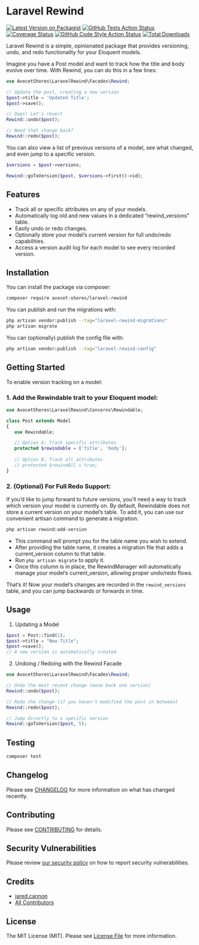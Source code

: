 # Laravel Rewind

[![Latest Version on Packagist](https://img.shields.io/packagist/v/avocet-shores/laravel-rewind.svg?style=flat-square)](https://packagist.org/packages/avocet-shores/laravel-rewind)
[![GitHub Tests Action Status](https://img.shields.io/github/actions/workflow/status/avocet-shores/laravel-rewind/run-tests.yml?branch=main&label=tests&style=flat-square)](https://github.com/avocet-shores/laravel-rewind/actions?query=workflow%3Arun-tests+branch%3Amain)
[![Coverage Status](https://img.shields.io/codecov/c/github/avocet-shores/laravel-rewind?style=flat-square)](https://app.codecov.io/gh/avocet-shores/laravel-rewind/)
[![GitHub Code Style Action Status](https://img.shields.io/github/actions/workflow/status/avocet-shores/laravel-rewind/fix-php-code-style-issues.yml?branch=main&label=code%20style&style=flat-square)](https://github.com/avocet-shores/laravel-rewind/actions?query=workflow%3A"Fix+PHP+code+style+issues"+branch%3Amain)
[![Total Downloads](https://img.shields.io/packagist/dt/avocet-shores/laravel-rewind.svg?style=flat-square)](https://packagist.org/packages/avocet-shores/laravel-rewind)

Laravel Rewind is a simple, opinionated package that provides versioning, undo, and redo functionality for your 
Eloquent models.

Imagine you have a Post model and want to track how the title and body evolve over time. With Rewind, you can do this in a few lines:

```php
use AvocetShores\LaravelRewind\Facades\Rewind;

// Update the post, creating a new version
$post->title = 'Updated Title';
$post->save();

// Oops! Let's revert
Rewind::undo($post);

// Need that change back?
Rewind::redo($post);
```

You can also view a list of previous versions of a model, see what changed, and even jump to a specific version.

```php
$versions = $post->versions;

Rewind::goToVersion($post, $versions->first()->id);
```

## Features

- Track all or specific attributes on any of your models.
- Automatically log old and new values in a dedicated “rewind_versions” table.
- Easily undo or redo changes.
- Optionally store your model’s current version for full undo/redo capabilities.
- Access a version audit log for each model to see every recorded version.

## Installation

You can install the package via composer:

```bash
composer require avocet-shores/laravel-rewind
```

You can publish and run the migrations with:

```bash
php artisan vendor:publish --tag="laravel-rewind-migrations"
php artisan migrate
```

You can (optionally) publish the config file with:

```bash
php artisan vendor:publish --tag="laravel-rewind-config"
```

## Getting Started

To enable version tracking on a model:

### 1. Add the Rewindable trait to your Eloquent model:

```php
use AvocetShores\LaravelRewind\Concerns\Rewindable;

class Post extends Model
{
   use Rewindable;

   // Option A: Track specific attributes
   protected $rewindable = ['title', 'body'];
   
   // Option B: Track all attributes
   // protected $rewindAll = true;
}
```

### 2. (Optional) For Full Redo Support:

If you’d like to jump forward to future versions, you’ll need a way to track which version your model is 
currently on. By default, Rewindable does not store a current version on your model’s table. To add it, you can use our 
convenient artisan command to generate a migration:

```bash
php artisan rewind:add-version
```

- This command will prompt you for the table name you wish to extend.  
- After providing the table name, it creates a migration file that adds a current_version column to that table.
- Run `php artisan migrate` to apply it.  
- Once this column is in place, the RewindManager will automatically manage your model’s current_version, allowing 
  proper undo/redo flows.

That’s it! Now your model’s changes are recorded in the `rewind_versions` table, and you can jump backwards or forwards in time.

## Usage

1. Updating a Model

```php
$post = Post::find(1);
$post->title = "New Title";
$post->save();  
// A new version is automatically created
```

2. Undoing / Redoing with the Rewind Facade

```php
use AvocetShores\LaravelRewind\Facades\Rewind;

// Undo the most recent change (move back one version)
Rewind::undo($post);

// Redo the change (if you haven't modified the post in between)
Rewind::redo($post);

// Jump directly to a specific version
Rewind::goToVersion($post, 5);
```

## Testing

```bash
composer test
```

## Changelog

Please see [CHANGELOG](CHANGELOG.md) for more information on what has changed recently.

## Contributing

Please see [CONTRIBUTING](CONTRIBUTING.md) for details.

## Security Vulnerabilities

Please review [our security policy](../../security/policy) on how to report security vulnerabilities.

## Credits

- [jared.cannon](https://github.com/jared-cannon)
- [All Contributors](../../contributors)

## License

The MIT License (MIT). Please see [License File](LICENSE.md) for more information.

